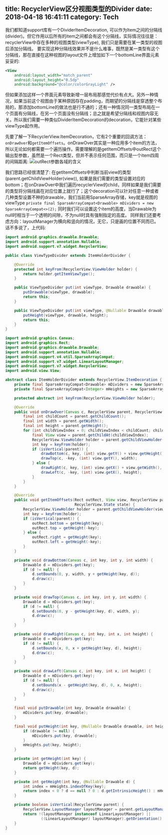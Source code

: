 title: RecyclerView区分视图类型的Divider
date: 2018-04-18 16:41:11
category: Tech
---
我们都知道support库有一个DividerItemDecoration, 可以作为Item之间的分隔线(divider)。但它作用以后所有的item之间都会有这个分隔线，实际情况往往是：recyclerView中存在多种的视图类型(viewType), 我们只是需要在某一类型的视图后添加分隔线。
要实现这种分隔线效果并不是什么难事，既然是某一类型有这个分隔线，那在直接在这种视图的layout文件上增加如下一个bottomLine界面元素妥妥的:
```xml
<View
    android:layout_width="match_parent"
    android:layout_height="0.5dp"
    android:background="@color/colorGrayLight" />
```
但如果添加这样一个界面元素导致新增一层布局那感觉代价有点大。另外一种情况，如果当前这个视图由于某种原因存在padding，而期望的分隔线是穿透整个布局的，那添加bottomLine的做法也是行不通的；还有一种情况同一类型布局在一个页面有分隔线，在另一个页面没有分隔线；总之就是希望分隔线和视图内容无关。所以我们需要一种类似DividerItemDecoration的decoration，它能针对某些viewType起作用。

先要了解一下RecyclerView.ItemDecoration，它有2个重要的回调方法：`onDrawOver`和`getItemOffsets`。onDrawOver其实是一种应用多个item的方法，所以无论如何都需要一个遍历操作。需要理解的是getItemOffsets中outRect这个输出型参数，虽然是一个Rect类型，但并不表示任何范围，而只是一个item四周的间隔距离:
![outRect参数各域的含义](https://upload-images.jianshu.io/upload_images/19161-46137967b9675b24.jpg?imageMogr2/auto-orient/strip%7CimageView2/2/w/1240)

我们思路已经很清楚了: 在getItemOffsets中判断当前view的类型(parent.getChildViewHolder(view)), 如果是我们需要的类型设置对应的bottom；在onDrawOver中我们遍历recyclerView的child，同样如果是我们需要的类型将分隔线画在对应位置上就行了；这个decoration可以针对任意一种或者几种类型设置不种的drawable，我们当前用SparseArray存储，key就是视图的viewType
`private final SparseArrayCompat<Drawable> mDividers = new SparseArrayCompat<>(2);`
同时我们可以设置这个item的高度，当Drawable为null时相当于一个透明的间隙，不为null时具有强制指定的高度。
同样我们还要考虑方向：layoutManager为横向和竖向的情况，无它，只是画的位置不同而已。
话不多说了，上代码:
```java
import android.graphics.drawable.Drawable;
import android.support.annotation.Nullable;
import android.support.v7.widget.RecyclerView;

public class ViewTypeDivider extends ItemHolderDivider {

    @Override
    protected int keyFrom(RecyclerView.ViewHolder holder) {
        return holder.getItemViewType();
    }

    public ViewTypeDivider put(int viewType, Drawable drawable) {
        putDrawable(viewType, drawable);
        return this;
    }

    public ViewTypeDivider put(int viewType, @Nullable Drawable drawable, int height) {
        putHeight(viewType, drawable, height);
        return this;
    }
}
```
```java
import android.graphics.Canvas;
import android.graphics.Rect;
import android.graphics.drawable.Drawable;
import android.support.annotation.Nullable;
import android.support.v4.util.SparseArrayCompat;
import android.support.v7.widget.LinearLayoutManager;
import android.support.v7.widget.RecyclerView;
import android.view.View;

abstract class ItemHolderDivider extends RecyclerView.ItemDecoration {
    private final SparseArrayCompat<Drawable> mDividers = new SparseArrayCompat<>(2);
    private final SparseArrayCompat<Integer> mHeights = new SparseArrayCompat<>(2);

    protected abstract int keyFrom(RecyclerView.ViewHolder holder);

    @Override
    public void onDrawOver(Canvas c, RecyclerView parent, RecyclerView.State state) {
        final int childCount = parent.getChildCount();
        final int width = parent.getWidth();
        final int height = parent.getHeight();
        for (int childViewIndex = 0; childViewIndex < childCount; childViewIndex++) {
            final View view = parent.getChildAt(childViewIndex);
            RecyclerView.ViewHolder holder = parent.getChildViewHolder(view);
            int key = keyFrom(holder);
            if (isVertical(parent)) {
                drawBottom(c, key, (int) view.getY() + view.getHeight(), width);
                drawTop(c, -key, (int) view.getY(), width);
            } else {
                drawRight(c, key, (int) view.getX() + view.getWidth(), height);
                drawLeft(c, -key, (int) view.getX(), height);
            }
        }
    }

    @Override
    public void getItemOffsets(Rect outRect, View view, RecyclerView parent,
                               RecyclerView.State state) {
        RecyclerView.ViewHolder holder = parent.getChildViewHolder(view);
        int key = keyFrom(holder);
        if (isVertical(parent)) {
            outRect.bottom = getHeight(key);
            outRect.top = getHeight(-key);
        } else {
            outRect.right = getHeight(key);
            outRect.left = getHeight(-key);
        }
    }

    private void drawBottom(Canvas c, int key, int y, int width) {
        Drawable d = mDividers.get(key);
        if (d != null) {
            d.setBounds(0, y, width, y + getHeight(key, d));
            d.draw(c);
        }
    }

    private void drawTop(Canvas c, int key, int y, int width) {
        Drawable d = mDividers.get(key);
        if (d != null) {
            d.setBounds(0, y - getHeight(key, d), width, y);
            d.draw(c);
        }
    }

    private void drawRight(Canvas c, int key, int x, int height) {
        Drawable d = mDividers.get(key);
        if (d != null) {
            d.setBounds(x, 0, x + getHeight(key, d), height);
            d.draw(c);
        }
    }

    private void drawLeft(Canvas c, int key, int x, int height) {
        Drawable d = mDividers.get(key);
        if (d != null) {
            d.setBounds(x - getHeight(key, d), 0, x, height);
            d.draw(c);
        }
    }

    final void putDrawable(int key, Drawable drawable) {
        mDividers.put(key, drawable);
    }

    final void putHeight(int key, @Nullable Drawable drawable, int height) {
        if (drawable != null) {
            mDividers.put(key, drawable);
        }
        mHeights.put(key, height);
    }

    private int getHeight(int key) {
        Drawable d = mDividers.get(key);
        return getHeight(key, d);
    }

    private int getHeight(int key, @Nullable Drawable d) {
        int index = mHeights.indexOfKey(key);
        return index < 0 ? d == null ? 0 : d.getIntrinsicHeight() : mHeights.valueAt(index);
    }

    private boolean isVertical(RecyclerView parent) {
        RecyclerView.LayoutManager layoutManager = parent.getLayoutManager();
        return !(layoutManager instanceof LinearLayoutManager) ||
                ((LinearLayoutManager) layoutManager).getOrientation() == LinearLayoutManager.VERTICAL;
    }
}
```

